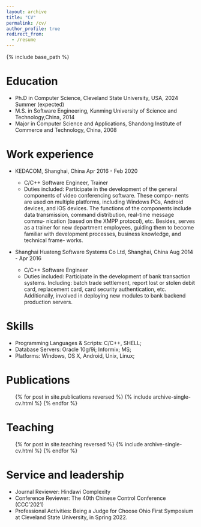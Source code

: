 ```yaml
---
layout: archive
title: "CV"
permalink: /cv/
author_profile: true
redirect_from:
  - /resume
---
```


{% include base_path %}

Education
======
* Ph.D in Computer Science, Cleveland State University, USA, 2024 Summer (expected)
* M.S. in Software Engineering, Kunming University of Science and Technology,China, 2014
* Major in Computer Science and Applications, Shandong Institute of Commerce and Technology, China, 2008

Work experience
======
* KEDACOM, Shanghai, China Apr 2016 - Feb 2020
  * C/C++ Software Engineer, Trainer
  * Duties included: Participate in the development of the general components of video conferencing software. These compo-
nents are used on multiple platforms, including Windows PCs, Android devices, and iOS devices. The
functions of the components include data transmission, command distribution, real-time message commu-
nication (based on the XMPP protocol), etc. Besides, serves as a trainer for new department employees,
guiding them to become familiar with development processes, business knowledge, and technical frame-
works.

* Shanghai Huateng Software Systems Co Ltd, Shanghai, China Aug 2014 - Apr 2016
  * C/C++ Software Engineer
  * Duties included: Participate in the development of bank transaction systems. Including: batch trade settlement, report
lost or stolen debit card, replacement card, card security authentication, etc. Additionally, involved in
deploying new modules to bank backend production servers.
  
Skills
======
* Programming Languages & Scripts: C/C++, SHELL;
* Database Servers: Oracle 10g/9i; Informix; MS;
* Platforms: Windows, OS X, Android, Unix, Linux;

Publications
======
  <ul>{% for post in site.publications reversed %}
    {% include archive-single-cv.html %}
  {% endfor %}</ul>
  
Teaching
======
  <ul>{% for post in site.teaching reversed %}
    {% include archive-single-cv.html %}
  {% endfor %}</ul>
  
Service and leadership
======
* Journal Reviewer: Hindawi Complexity
* Conference Reviewer: The 40th Chinese Control Conference (CCC’2021)
* Professional Activities: Being a Judge for Choose Ohio First Symposium at Cleveland State University, in Spring 2022.
